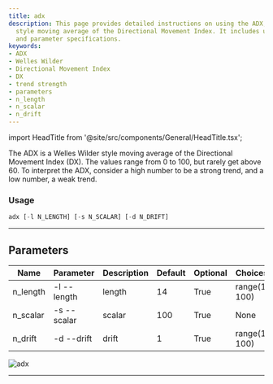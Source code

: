 ```yaml
---
title: adx
description: This page provides detailed instructions on using the ADX, a Welles Wilder
  style moving average of the Directional Movement Index. It includes usage examples
  and parameter specifications.
keywords:
- ADX
- Welles Wilder
- Directional Movement Index
- DX
- trend strength
- parameters
- n_length
- n_scalar
- n_drift
---
```


import HeadTitle from '@site/src/components/General/HeadTitle.tsx';

<HeadTitle title="crypto /ta/adx - Reference | OpenBB Terminal Docs" />

The ADX is a Welles Wilder style moving average of the Directional Movement Index (DX). The values range from 0 to 100, but rarely get above 60. To interpret the ADX, consider a high number to be a strong trend, and a low number, a weak trend.

### Usage

```python wordwrap
adx [-l N_LENGTH] [-s N_SCALAR] [-d N_DRIFT]
```

---

## Parameters

| Name | Parameter | Description | Default | Optional | Choices |
| ---- | --------- | ----------- | ------- | -------- | ------- |
| n_length | -l  --length | length | 14 | True | range(1, 100) |
| n_scalar | -s  --scalar | scalar | 100 | True | None |
| n_drift | -d  --drift | drift | 1 | True | range(1, 100) |

![adx](https://user-images.githubusercontent.com/46355364/154309667-c67f6078-822f-452d-9853-ffffa9172670.png)

---

